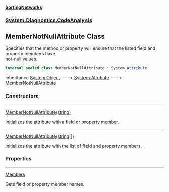 #### [SortingNetworks](index.md 'index')
### [System.Diagnostics.CodeAnalysis](System_Diagnostics_CodeAnalysis.md 'System.Diagnostics.CodeAnalysis')
## MemberNotNullAttribute Class
Specifies that the method or property will ensure that the listed field and property members have  
not-[null](https://docs.microsoft.com/en-us/dotnet/csharp/language-reference/keywords/null 'https://docs.microsoft.com/en-us/dotnet/csharp/language-reference/keywords/null') values.  
```csharp
internal sealed class MemberNotNullAttribute : System.Attribute
```

Inheritance [System.Object](https://docs.microsoft.com/en-us/dotnet/api/System.Object 'System.Object') &#129106; [System.Attribute](https://docs.microsoft.com/en-us/dotnet/api/System.Attribute 'System.Attribute') &#129106; MemberNotNullAttribute  
### Constructors

***
[MemberNotNullAttribute(string)](System_Diagnostics_CodeAnalysis_MemberNotNullAttribute_MemberNotNullAttribute(string).md 'System.Diagnostics.CodeAnalysis.MemberNotNullAttribute.MemberNotNullAttribute(string)')

Initializes the attribute with a field or property member.  

***
[MemberNotNullAttribute(string[])](System_Diagnostics_CodeAnalysis_MemberNotNullAttribute_MemberNotNullAttribute(string__).md 'System.Diagnostics.CodeAnalysis.MemberNotNullAttribute.MemberNotNullAttribute(string[])')

Initializes the attribute with the list of field and property members.  
### Properties

***
[Members](System_Diagnostics_CodeAnalysis_MemberNotNullAttribute_Members.md 'System.Diagnostics.CodeAnalysis.MemberNotNullAttribute.Members')

Gets field or property member names.  
